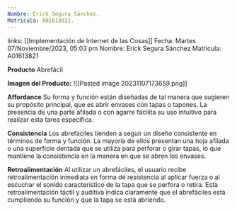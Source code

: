 ```yaml
---
Nombre: Erick Segura Sánchez.
Matrícula: A01613821.
---
```

links: [[Implementación de Internet de las Cosas]]
Fecha: Martes 07/Noviembre/2023, 05:03 pm
Nombre: Erick Segura Sánchez
Matricula: A01613821

**Producto** 
Abrefácil

**Imagen del Producto:**
![[Pasted image 20231107173659.png]]

**Affordance**
Su forma y función están diseñadas de tal manera que sugieren su propósito principal, que es abrir envases con tapas o tapones. La presencia de una parte afilada o con agarre facilita su uso intuitivo para realizar esta tarea específica.

**Consistencia**
Los abrefáciles tienden a seguir un diseño consistente en términos de forma y función. La mayoría de ellos presentan una hoja afilada o una superficie dentada que se utiliza para perforar o girar tapas, lo que mantiene la consistencia en la manera en que se abren los envases.

**Retroalimentación** 
Al utilizar un abrefáciles, el usuario recibe retroalimentación inmediata en forma de resistencia al aplicar fuerza o al escuchar el sonido característico de la tapa que se perfora o retira. Esta retroalimentación táctil y auditiva indica claramente que el abrefáciles está cumpliendo su función y que la tapa se está abriendo.

